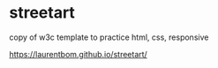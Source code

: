 # streetart
copy of w3c template to practice html, css, responsive

https://laurentbom.github.io/streetart/
